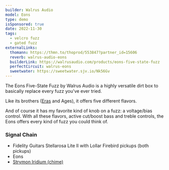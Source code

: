 ```yaml
---
builder: Walrus Audio
model: Eons
type: demo
isSponsored: true
date: 2022-11-30
tags:
  - velcro fuzz
  - gated fuzz
externalLinks:
  thomann: https://thmn.to/thoprod/553847?partner_id=15606
  reverb: walrus-audio-eons
  builderLink: https://walrusaudio.com/products/eons-five-state-fuzz
  perfectCircuit: walrus-eons
  sweetwater: https://sweetwater.sjv.io/Nk56Gv
---
```


The Eons Five-State Fuzz by Walrus Audio is a highly versatile dirt box to basically replace every fuzz you've ever tried.

Like its brothers ([Eras](/demos/walrus-audio-eras) and Ages), it offers five different flavors.

And of course it has my favorite kind of knob on a fuzz: a voltage/bias control. With all these flavors, active cut/boost bass and treble controls, the Eons offers every kind of fuzz you could think of.

### Signal Chain

- Fidelity Guitars Stellarosa Lite II with Lollar Firebird pickups (both pickups)
- Eons
- [Strymon Iridium (chime)](/demos/strymon-iridium)
